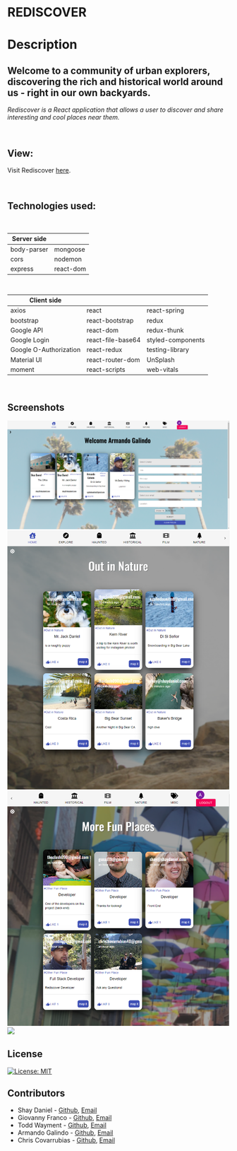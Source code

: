 # REDISCOVER  

# Description
## Welcome to a community of urban explorers, discovering the rich and historical world around us - right in our own backyards.

*Rediscover is a React application that allows a user to discover and share interesting and cool places near them.*

<br />

## View:

Visit Rediscover [here](https://rediscoverapp.netlify.app/ "Link to Rediscover").
       
<br />

## Technologies used:  
<br />

| Server side |           |  
| ------------| --------- |
| body-parser | mongoose  | 
| cors        | nodemon   | 
| express     | react-dom | 

<br />

| Client side             |                   |                  |
| -------------           | -------------     | --------------   |
| axios                   | react             | react-spring     |
| bootstrap               | react-bootstrap   | redux            |
| Google API              | react-dom         | redux-thunk      |
| Google Login            | react-file-base64 | styled-components|
| Google O-Authorization  | react-redux       | testing-library  |
| Material UI             | react-router-dom  | UnSplash         |
| moment                  | react-scripts     | web-vitals       |
 
<br />

## Screenshots 

<img src="./client/src/assets/images/rediscoverss(1).png">

<img src="./client/src/assets/images/rediscoverss(2).png">

<img src="./client/src/assets/images/rediscoverss(3).png">

<img src="./client/src/assets/images/rediscover.gif">

<br />

## License

[![License: MIT](https://img.shields.io/badge/License-MIT-yellow.svg)](https://opensource.org/licenses/MIT)
<br />

## Contributors 
 
* Shay Daniel - [Github](https://github.com/shaydaniel7/), [Email](mailto:"shay@shaydaniel.com")
* Giovanny Franco - [Github](https://github.com/gfranco19), [Email](mailto:"gsnail19@gmail.com")
* Todd Wayment - [Github](https://github.com/Tbonexas), [Email](mailto:"theclash090@gmail.com")
* Armando Galindo - [Github](https://www.github.com/CdmMandaloria), [Email](mailto:"egalindounited@gmail.com")
* Chris Covarrubias - [Github](https://github.com/covo40), [Email](mailto:"egalindounited@gmail.com")

